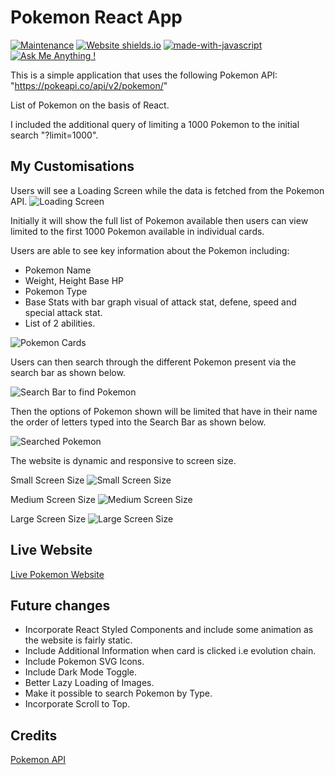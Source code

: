# Pokemon React App

[![Maintenance](https://img.shields.io/badge/Maintained%3F-yes-green.svg)](https://GitHub.com/Naereen/StrapDown.js/graphs/commit-activity)
[![Website shields.io](https://img.shields.io/website-up-down-green-red/http/shields.io.svg)](http://shields.io/)
[![made-with-javascript](https://img.shields.io/badge/Made%20with-JavaScript-1f425f.svg)](https://www.javascript.com)
[![Ask Me Anything !](https://img.shields.io/badge/Ask%20me-anything-1abc9c.svg)](https://GitHub.com/Naereen/ama)

This is a simple application that uses the following Pokemon API: "https://pokeapi.co/api/v2/pokemon/"

List of Pokemon on the basis of React.

I included the additional query of limiting a 1000 Pokemon to the initial search "?limit=1000".

## My Customisations

Users will see a Loading Screen while the data is fetched from the Pokemon API.
![Loading Screen](./src/img/LoadingScreen.png)

Initially it will show the full list of Pokemon available then users can view limited to the first 1000 Pokemon available in individual cards.

Users are able to see key information about the Pokemon including:

- Pokemon Name
- Weight, Height Base HP
- Pokemon Type
- Base Stats with bar graph visual of attack stat, defene, speed and special attack stat.
- List of 2 abilities.

![Pokemon Cards](./src/img/pokemonCards.png)

Users can then search through the different Pokemon present via the search bar as shown below.

![Search Bar to find Pokemon](./src/img/searchBarPokemon.png)

Then the options of Pokemon shown will be limited that have in their name the order of letters typed into the Search Bar as shown below.

![Searched Pokemon](./src/img/PokemonSearched.png)

The website is dynamic and responsive to screen size.

Small Screen Size
![Small Screen Size](./src/img/ScreenSizeSmall.png)

Medium Screen Size
![Medium Screen Size](./src/img/ScreenSizeMedium.png)

Large Screen Size
![Large Screen Size](./src/img/ScreenSizeLarge.png)

## Live Website

[Live Pokemon Website](https://pokemon-data-react.netlify.app/)

## Future changes

- Incorporate React Styled Components and include some animation as the website is fairly static.
- Include Additional Information when card is clicked i.e evolution chain.
- Include Pokemon SVG Icons.
- Include Dark Mode Toggle.
- Better Lazy Loading of Images.
- Make it possible to search Pokemon by Type.
- Incorporate Scroll to Top.

## Credits

[Pokemon API](https://pokeapi.co/docs/v2)
